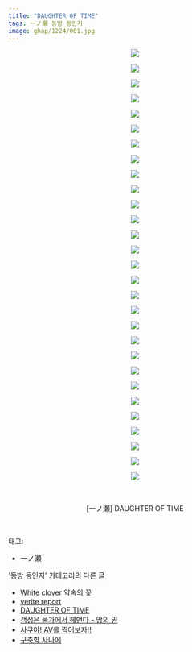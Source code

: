 ```yaml
---
title: "DAUGHTER OF TIME"
tags: 一ノ瀬 동방_동인지
image: ghap/1224/001.jpg
---
```

<div class="article">
<p style="text-align: center; clear: none; float: none;"><img src="{{ site.nasurl }}/ghap/1224/001.jpg"/></p>
<p style="text-align: center; clear: none; float: none;"><img src="{{ site.nasurl }}/ghap/1224/002.jpg"/></p>
<p style="text-align: center; clear: none; float: none;"><img src="{{ site.nasurl }}/ghap/1224/003.jpg"/></p>
<p style="text-align: center; clear: none; float: none;"><img src="{{ site.nasurl }}/ghap/1224/004.jpg"/></p>
<p style="text-align: center; clear: none; float: none;"><img src="{{ site.nasurl }}/ghap/1224/005.jpg"/></p>
<p style="text-align: center; clear: none; float: none;"><img src="{{ site.nasurl }}/ghap/1224/006.jpg"/></p>
<p style="text-align: center; clear: none; float: none;"><img src="{{ site.nasurl }}/ghap/1224/007.jpg"/></p>
<p style="text-align: center; clear: none; float: none;"><img src="{{ site.nasurl }}/ghap/1224/008.jpg"/></p>
<p style="text-align: center; clear: none; float: none;"><img src="{{ site.nasurl }}/ghap/1224/009.jpg"/></p>
<p style="text-align: center; clear: none; float: none;"><img src="{{ site.nasurl }}/ghap/1224/010.jpg"/></p>
<p style="text-align: center; clear: none; float: none;"><img src="{{ site.nasurl }}/ghap/1224/011.jpg"/></p>
<p style="text-align: center; clear: none; float: none;"><img src="{{ site.nasurl }}/ghap/1224/012.jpg"/></p>
<p style="text-align: center; clear: none; float: none;"><img src="{{ site.nasurl }}/ghap/1224/013.jpg"/></p>
<p style="text-align: center; clear: none; float: none;"><img src="{{ site.nasurl }}/ghap/1224/014.jpg"/></p>
<p style="text-align: center; clear: none; float: none;"><img src="{{ site.nasurl }}/ghap/1224/015.jpg"/></p>
<p style="text-align: center; clear: none; float: none;"><img src="{{ site.nasurl }}/ghap/1224/016.jpg"/></p>
<p style="text-align: center; clear: none; float: none;"><img src="{{ site.nasurl }}/ghap/1224/017.jpg"/></p>
<p style="text-align: center; clear: none; float: none;"><img src="{{ site.nasurl }}/ghap/1224/018.jpg"/></p>
<p style="text-align: center; clear: none; float: none;"><img src="{{ site.nasurl }}/ghap/1224/019.jpg"/></p>
<p style="text-align: center; clear: none; float: none;"><img src="{{ site.nasurl }}/ghap/1224/020.jpg"/></p>
<p style="text-align: center; clear: none; float: none;"><img src="{{ site.nasurl }}/ghap/1224/021.jpg"/></p>
<p style="text-align: center; clear: none; float: none;"><img src="{{ site.nasurl }}/ghap/1224/022.jpg"/></p>
<p style="text-align: center; clear: none; float: none;"><img src="{{ site.nasurl }}/ghap/1224/023.jpg"/></p>
<p style="text-align: center; clear: none; float: none;"><img src="{{ site.nasurl }}/ghap/1224/024.jpg"/></p>
<p style="text-align: center; clear: none; float: none;"><img src="{{ site.nasurl }}/ghap/1224/025.jpg"/></p>
<p style="text-align: center; clear: none; float: none;"><img src="{{ site.nasurl }}/ghap/1224/026.jpg"/></p>
<p style="text-align: center; clear: none; float: none;"><img src="{{ site.nasurl }}/ghap/1224/027.jpg"/></p>
<p style="text-align: center; clear: none; float: none;"><img src="{{ site.nasurl }}/ghap/1224/028.jpg"/></p>
<p style="text-align: center; clear: none; float: none;"><img src="{{ site.nasurl }}/ghap/1224/029.jpg"/></p>
<p style="text-align: center; clear: none; float: none;"><br/></p>
<p style="text-align: center; clear: none; float: none;">[一ノ瀬] DAUGHTER OF TIME</p>
<p><br/></p>
</div><div class="tagTrail">
<p>태그: </p>
<ul>
<li>一ノ瀬</li>
</ul>
</div><div class="another">
<p>'동방 동인지' 카테고리의 다른 글</p>
<ul>
<li><a href="/2016-07-30-ghap_1227">White clover 약속의 꽃</a></li>
<li><a href="/2016-07-29-ghap_1225">verite report</a></li>
<li><a href="/2016-07-29-ghap_1224">DAUGHTER OF TIME</a></li>
<li><a href="/2016-07-29-ghap_1222">객성은 물가에서 헤맨다 - 땅의 권</a></li>
<li><a href="/2016-07-29-ghap_1221">사쿠야! AV를 찍어보자!!</a></li>
<li><a href="/2016-07-29-ghap_1220">구축함 사나에</a></li>
</ul>
</div><div class="cb_module cb_fluid">
<div class="cb_wrt cb_profile">
</div><!-- commentList close -->
</div>